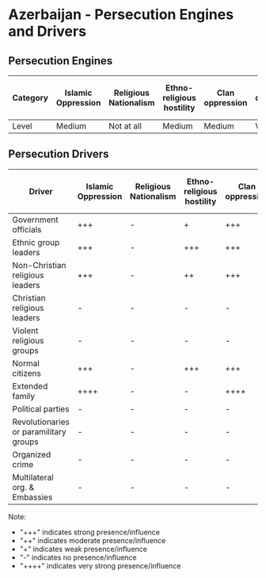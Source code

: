 # Azerbaijan - Persecution Engines and Drivers

## Persecution Engines

| Category | Islamic Oppression | Religious Nationalism | Ethno-religious hostility | Clan oppression | Christian denominational oppression | Communist and post-Communist oppression | Secular intolerance | Dictatorial paranoia | Organized corruption and crime |
|----------|-------------------|----------------------|---------------------------|-----------------|-------------------------------------|------------------------------------------|---------------------|---------------------|------------------------------|
| Level | Medium | Not at all | Medium | Medium | Very weak | Not at all | Not at all | Strong | Not at all |

## Persecution Drivers

| Driver | Islamic Oppression | Religious Nationalism | Ethno-religious hostility | Clan oppression | Christian denominational oppression | Communist and post-Communist oppression | Secular intolerance | Dictatorial paranoia | Organized corruption and crime |
|--------|-------------------|----------------------|---------------------------|-----------------|-------------------------------------|------------------------------------------|---------------------|---------------------|------------------------------|
| Government officials | +++ | - | + | +++ | + | - | - | ++++ | - |
| Ethnic group leaders | +++ | - | +++ | +++ | - | - | - | - | - |
| Non-Christian religious leaders | +++ | - | ++ | +++ | - | - | - | - | - |
| Christian religious leaders | - | - | - | - | + | - | - | - | - |
| Violent religious groups | - | - | - | - | - | - | - | - | - |
| Normal citizens | +++ | - | +++ | +++ | + | - | - | +++ | - |
| Extended family | ++++ | - | - | ++++ | ++ | - | - | - | - |
| Political parties | - | - | - | - | - | - | - | ++++ | - |
| Revolutionaries or paramilitary groups | - | - | - | - | - | - | - | - | - |
| Organized crime | - | - | - | - | - | - | - | - | - |
| Multilateral org. & Embassies | - | - | - | - | - | - | - | - | - |

Note: 
- "+++" indicates strong presence/influence
- "++" indicates moderate presence/influence
- "+" indicates weak presence/influence
- "-" indicates no presence/influence
- "++++" indicates very strong presence/influence